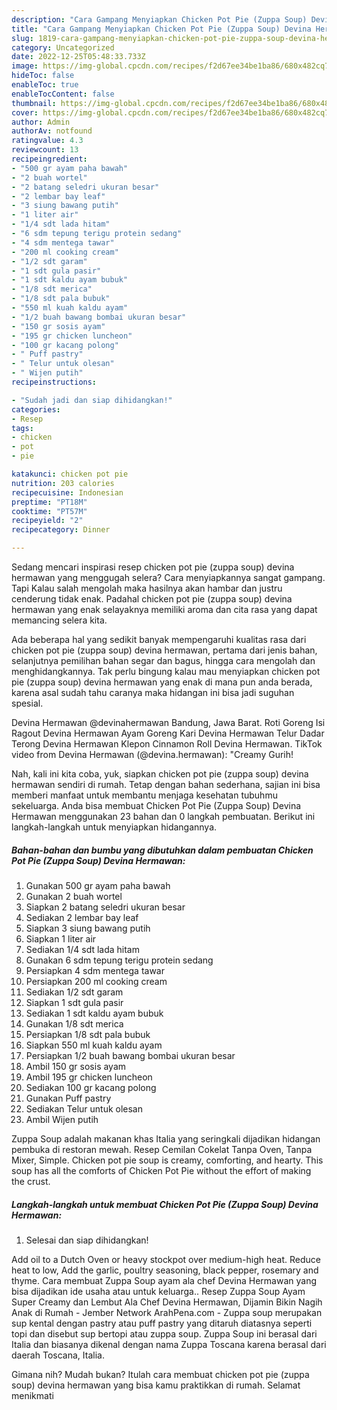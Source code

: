 ```yaml
---
description: "Cara Gampang Menyiapkan Chicken Pot Pie (Zuppa Soup) Devina Hermawan yang Sempurna"
title: "Cara Gampang Menyiapkan Chicken Pot Pie (Zuppa Soup) Devina Hermawan yang Sempurna"
slug: 1819-cara-gampang-menyiapkan-chicken-pot-pie-zuppa-soup-devina-hermawan-yang-sempurna
category: Uncategorized
date: 2022-12-25T05:48:33.733Z
image: https://img-global.cpcdn.com/recipes/f2d67ee34be1ba86/680x482cq70/chicken-pot-pie-zuppa-soup-devina-hermawan-foto-resep-utama.jpg
hideToc: false
enableToc: true
enableTocContent: false
thumbnail: https://img-global.cpcdn.com/recipes/f2d67ee34be1ba86/680x482cq70/chicken-pot-pie-zuppa-soup-devina-hermawan-foto-resep-utama.jpg
cover: https://img-global.cpcdn.com/recipes/f2d67ee34be1ba86/680x482cq70/chicken-pot-pie-zuppa-soup-devina-hermawan-foto-resep-utama.jpg
author: Admin
authorAv: notfound
ratingvalue: 4.3
reviewcount: 13
recipeingredient:
- "500 gr ayam paha bawah"
- "2 buah wortel"
- "2 batang seledri ukuran besar"
- "2 lembar bay leaf"
- "3 siung bawang putih"
- "1 liter air"
- "1/4 sdt lada hitam"
- "6 sdm tepung terigu protein sedang"
- "4 sdm mentega tawar"
- "200 ml cooking cream"
- "1/2 sdt garam"
- "1 sdt gula pasir"
- "1 sdt kaldu ayam bubuk"
- "1/8 sdt merica"
- "1/8 sdt pala bubuk"
- "550 ml kuah kaldu ayam"
- "1/2 buah bawang bombai ukuran besar"
- "150 gr sosis ayam"
- "195 gr chicken luncheon"
- "100 gr kacang polong"
- " Puff pastry"
- " Telur untuk olesan"
- " Wijen putih"
recipeinstructions:

- "Sudah jadi dan siap dihidangkan!"
categories:
- Resep
tags:
- chicken
- pot
- pie

katakunci: chicken pot pie 
nutrition: 203 calories
recipecuisine: Indonesian
preptime: "PT18M"
cooktime: "PT57M"
recipeyield: "2"
recipecategory: Dinner

---
```



Sedang mencari inspirasi resep chicken pot pie (zuppa soup) devina hermawan yang menggugah selera? Cara menyiapkannya sangat gampang. Tapi Kalau salah mengolah maka hasilnya akan hambar dan justru cenderung tidak enak. Padahal chicken pot pie (zuppa soup) devina hermawan yang enak selayaknya memiliki aroma dan cita rasa yang dapat memancing selera kita.


Ada beberapa hal yang sedikit banyak mempengaruhi kualitas rasa dari chicken pot pie (zuppa soup) devina hermawan, pertama dari jenis bahan, selanjutnya pemilihan bahan segar dan bagus, hingga cara mengolah dan menghidangkannya. Tak perlu bingung kalau mau menyiapkan chicken pot pie (zuppa soup) devina hermawan yang enak di mana pun anda berada, karena asal sudah tahu caranya maka hidangan ini bisa jadi suguhan spesial.

Devina Hermawan @devinahermawan Bandung, Jawa Barat. Roti Goreng Isi Ragout Devina Hermawan Ayam Goreng Kari Devina Hermawan Telur Dadar Terong Devina Hermawan Klepon Cinnamon Roll Devina Hermawan. TikTok video from Devina Hermawan (@devina.hermawan): &#34;Creamy Gurih!


Nah, kali ini kita coba, yuk, siapkan chicken pot pie (zuppa soup) devina hermawan sendiri di rumah. Tetap dengan bahan sederhana, sajian ini bisa memberi manfaat untuk membantu menjaga kesehatan tubuhmu sekeluarga. Anda bisa membuat Chicken Pot Pie (Zuppa Soup) Devina Hermawan menggunakan 23 bahan dan 0 langkah pembuatan. Berikut ini langkah-langkah untuk menyiapkan hidangannya.

<!--inarticleads1-->

##### Bahan-bahan dan bumbu yang dibutuhkan dalam pembuatan Chicken Pot Pie (Zuppa Soup) Devina Hermawan:

1. Gunakan 500 gr ayam paha bawah
1. Gunakan 2 buah wortel
1. Siapkan 2 batang seledri ukuran besar
1. Sediakan 2 lembar bay leaf
1. Siapkan 3 siung bawang putih
1. Siapkan 1 liter air
1. Sediakan 1/4 sdt lada hitam
1. Gunakan 6 sdm tepung terigu protein sedang
1. Persiapkan 4 sdm mentega tawar
1. Persiapkan 200 ml cooking cream
1. Sediakan 1/2 sdt garam
1. Siapkan 1 sdt gula pasir
1. Sediakan 1 sdt kaldu ayam bubuk
1. Gunakan 1/8 sdt merica
1. Persiapkan 1/8 sdt pala bubuk
1. Siapkan 550 ml kuah kaldu ayam
1. Persiapkan 1/2 buah bawang bombai ukuran besar
1. Ambil 150 gr sosis ayam
1. Ambil 195 gr chicken luncheon
1. Sediakan 100 gr kacang polong
1. Gunakan  Puff pastry
1. Sediakan  Telur untuk olesan
1. Ambil  Wijen putih


Zuppa Soup adalah makanan khas Italia yang seringkali dijadikan hidangan pembuka di restoran mewah. Resep Cemilan Cokelat Tanpa Oven, Tanpa Mixer, Simple. Chicken pot pie soup is creamy, comforting, and hearty. This soup has all the comforts of Chicken Pot Pie without the effort of making the crust. 

<!--inarticleads2-->

##### Langkah-langkah untuk membuat Chicken Pot Pie (Zuppa Soup) Devina Hermawan:


1. Selesai dan siap dihidangkan!

Add oil to a Dutch Oven or heavy stockpot over medium-high heat. Reduce heat to low, Add the garlic, poultry seasoning, black pepper, rosemary and thyme. Cara membuat Zuppa Soup ayam ala chef Devina Hermawan yang bisa dijadikan ide usaha atau untuk keluarga.. Resep Zuppa Soup Ayam Super Creamy dan Lembut Ala Chef Devina Hermawan, Dijamin Bikin Nagih Anak di Rumah - Jember Network ArahPena.com - Zuppa soup merupakan sup kental dengan pastry atau puff pastry yang ditaruh diatasnya seperti topi dan disebut sup bertopi atau zuppa soup. Zuppa Soup ini berasal dari Italia dan biasanya dikenal dengan nama Zuppa Toscana karena berasal dari daerah Toscana, Italia. 

Gimana nih? Mudah bukan? Itulah cara membuat chicken pot pie (zuppa soup) devina hermawan yang bisa kamu praktikkan di rumah. Selamat menikmati

